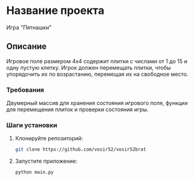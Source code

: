 # Название проекта

Игра "Пятнашки"

## Описание

Игровое поле размером 4x4 содержит плитки с числами от 1 до 15 и одну пустую клетку. Игрок должен перемещать плитки, чтобы упорядочить их по возрастанию, перемещая их на свободное место.

### Требования

Двумерный массив для хранения состояния игрового поля, функции для перемещения плиток и проверки состояния игры.

### Шаги установки

1. Клонируйте репозиторий:
   ```bash
   git clone https://github.com/vosir52/vosir52brat
2. Запустите приложение:
   ```
   python main.py
